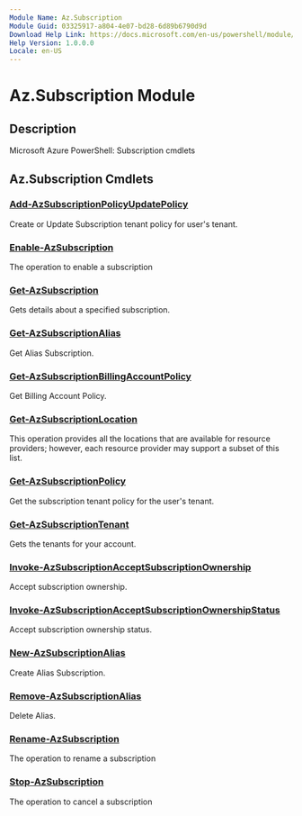 ```yaml
---
Module Name: Az.Subscription
Module Guid: 03325917-a804-4e07-bd28-6d89b6790d9d
Download Help Link: https://docs.microsoft.com/en-us/powershell/module/az.subscription
Help Version: 1.0.0.0
Locale: en-US
---
```


# Az.Subscription Module
## Description
Microsoft Azure PowerShell: Subscription cmdlets

## Az.Subscription Cmdlets
### [Add-AzSubscriptionPolicyUpdatePolicy](Add-AzSubscriptionPolicyUpdatePolicy.md)
Create or Update Subscription tenant policy for user's tenant.

### [Enable-AzSubscription](Enable-AzSubscription.md)
The operation to enable a subscription

### [Get-AzSubscription](Get-AzSubscription.md)
Gets details about a specified subscription.

### [Get-AzSubscriptionAlias](Get-AzSubscriptionAlias.md)
Get Alias Subscription.

### [Get-AzSubscriptionBillingAccountPolicy](Get-AzSubscriptionBillingAccountPolicy.md)
Get Billing Account Policy.

### [Get-AzSubscriptionLocation](Get-AzSubscriptionLocation.md)
This operation provides all the locations that are available for resource providers; however, each resource provider may support a subset of this list.

### [Get-AzSubscriptionPolicy](Get-AzSubscriptionPolicy.md)
Get the subscription tenant policy for the user's tenant.

### [Get-AzSubscriptionTenant](Get-AzSubscriptionTenant.md)
Gets the tenants for your account.

### [Invoke-AzSubscriptionAcceptSubscriptionOwnership](Invoke-AzSubscriptionAcceptSubscriptionOwnership.md)
Accept subscription ownership.

### [Invoke-AzSubscriptionAcceptSubscriptionOwnershipStatus](Invoke-AzSubscriptionAcceptSubscriptionOwnershipStatus.md)
Accept subscription ownership status.

### [New-AzSubscriptionAlias](New-AzSubscriptionAlias.md)
Create Alias Subscription.

### [Remove-AzSubscriptionAlias](Remove-AzSubscriptionAlias.md)
Delete Alias.

### [Rename-AzSubscription](Rename-AzSubscription.md)
The operation to rename a subscription

### [Stop-AzSubscription](Stop-AzSubscription.md)
The operation to cancel a subscription

